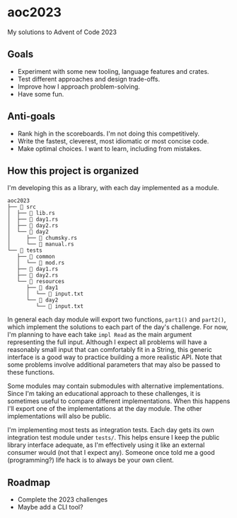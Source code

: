 # aoc2023
My solutions to Advent of Code 2023

## Goals

- Experiment with some new tooling, language features and crates.
- Test different approaches and design trade-offs.
- Improve how I approach problem-solving.
- Have some fun.

## Anti-goals

- Rank high in the scoreboards. I'm not doing this competitively.
- Write the fastest, cleverest, most idiomatic or most concise code.
- Make optimal choices. I want to learn, including from mistakes.

## How this project is organized

I'm developing this as a library, with each day implemented as a module.

```
aoc2023
├──  src
│  ├──  lib.rs
│  ├──  day1.rs
│  ├──  day2.rs
│  └──  day2
│     ├──  chumsky.rs
│     └──  manual.rs
└──  tests
   ├──  common
   │  └──  mod.rs
   ├──  day1.rs
   ├──  day2.rs
   └──  resources
      ├──  day1
      │  └──  input.txt
      └──  day2
         └──  input.txt
```

In general each day module will export two functions, `part1()` and `part2()`, which implement the solutions to each part of the day's challenge. For now, I'm planning to have each take `impl Read` as the main argument representing the full input. Although I expect all problems will have a reasonably small input that can comfortably fit in a String, this generic interface is a good way to practice building a more realistic API. Note that some problems involve additional parameters that may also be passed to these functions.

Some modules may contain submodules with alternative implementations. Since I'm taking an educational approach to these challenges, it is sometimes useful to compare different implementations. When this happens I'll export one of the implementations at the day module. The other implementations will also be public.

I'm implementing most tests as integration tests. Each day gets its own integration test module under `tests/`. This helps ensure I keep the public library interface adequate, as I'm effectively using it like an external consumer would (not that I expect any). Someone once told me a good (programming?) life hack is to always be your own client.

## Roadmap

- Complete the 2023 challenges
- Maybe add a CLI tool?
